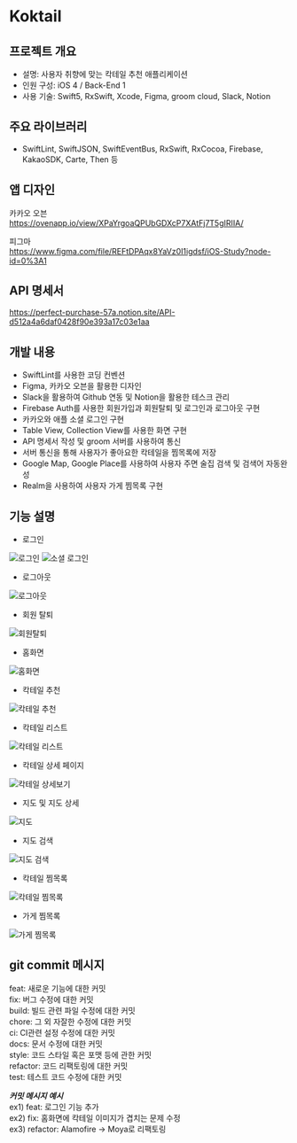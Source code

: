# Koktail

## 프로젝트 개요
- 설명: 사용자 취향에 맞는 칵테일 추천 애플리케이션
- 인원 구성: iOS 4 / Back-End 1
- 사용 기술: Swift5, RxSwift, Xcode, Figma, groom cloud, Slack, Notion

## 주요 라이브러리
- SwiftLint, SwiftJSON, SwiftEventBus, RxSwift, RxCocoa, Firebase, KakaoSDK, Carte, Then 등

## 앱 디자인
카카오 오븐   
https://ovenapp.io/view/XPaYrgoaQPUbGDXcP7XAtFj7T5gIRIIA/

피그마   
https://www.figma.com/file/REFtDPAqx8YaVz0I1igdsf/iOS-Study?node-id=0%3A1

## API 명세서   
https://perfect-purchase-57a.notion.site/API-d512a4a6daf0428f90e393a17c03e1aa

## 개발 내용
- SwiftLint를 사용한 코딩 컨벤션
- Figma, 카카오 오븐을 활용한 디자인
- Slack을 활용하여 Github 연동 및 Notion을 활용한 테스크 관리
- Firebase Auth를 사용한 회원가입과 회원탈퇴 및 로그인과 로그아웃 구현
- 카카오와 애플 소셜 로그인 구현
- Table View, Collection View를 사용한 화면 구현
- API 명세서 작성 및 groom 서버를 사용하여 통신
- 서버 통신을 통해 사용자가 좋아요한 칵테일을 찜목록에 저장
- Google Map, Google Place를 사용하여 사용자 주면 술집 검색 및 검색어 자동완성
- Realm을 사용하여 사용자 가게 찜목록 구현

## 기능 설명
- 로그인

![로그인](https://user-images.githubusercontent.com/45002556/131214577-70f39650-f0b4-434b-b2b2-10e420780f13.gif)
![소셜 로그인](https://user-images.githubusercontent.com/45002556/131214925-8d631519-1bc9-47cf-86b6-3e7ebd771d0c.gif)

- 로그아웃

![로그아웃](https://user-images.githubusercontent.com/45002556/131214572-8e598fe7-c8c0-4507-b845-5ee0bf9053be.gif)

- 회원 탈퇴

![회원탈퇴](https://user-images.githubusercontent.com/45002556/131214931-8e6791a2-a390-4887-8ceb-c50135ae6c02.gif)

- 홈화면

![홈화면](https://user-images.githubusercontent.com/45002556/131214590-55aa75ca-13de-48a7-9e03-ed0b0e6f2699.gif)

- 칵테일 추천

![칵테일 추천](https://user-images.githubusercontent.com/45002556/131214585-3252ca33-0842-4178-ae29-6d0bdb33e636.gif)

- 칵테일 리스트

![칵테일 리스트](https://user-images.githubusercontent.com/45002556/131214598-7b0c13b6-5a1f-463e-bd79-5cec4a3f1b08.gif)

- 칵테일 상세 페이지

![칵테일 상세보기](https://user-images.githubusercontent.com/45002556/131214606-e98e282a-a195-4c1b-92cc-85b18837d05d.gif)

- 지도 및 지도 상세

![지도](https://user-images.githubusercontent.com/45002556/131214812-1060d2ec-3de1-4f89-b89b-fab4dc2587f1.gif)

- 지도 검색

![지도 검색](https://user-images.githubusercontent.com/45002556/131214628-cf551aa4-c9a9-45fd-a996-309365f3dfb7.gif)

- 칵테일 찜목록

![칵테일 찜목록](https://user-images.githubusercontent.com/45002556/131214673-42b38615-3b0d-4ad3-9999-7779097f3f3c.gif)

- 가게 찜목록

![가게 찜목록](https://user-images.githubusercontent.com/45002556/131214678-8c77cbc9-b7d6-4d03-bd65-329e561a240e.gif)

## git commit 메시지
feat: 새로운 기능에 대한 커밋   
fix: 버그 수정에 대한 커밋   
build: 빌드 관련 파일 수정에 대한 커밋   
chore: 그 외 자잘한 수정에 대한 커밋   
ci: CI관련 설정 수정에 대한 커밋   
docs: 문서 수정에 대한 커밋   
style: 코드 스타일 혹은 포맷 등에 관한 커밋   
refactor:  코드 리팩토링에 대한 커밋   
test: 테스트 코드 수정에 대한 커밋   

***커밋 메시지 예시***    
ex1) feat: 로그인 기능 추가   
ex2) fix: 홈화면에 칵테일 이미지가 겹치는 문제 수정   
ex3) refactor: Alamofire -> Moya로 리팩토링
